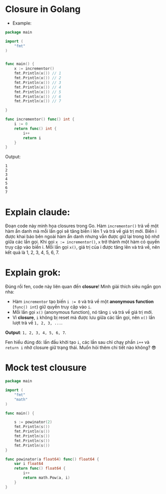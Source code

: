 # Closure in Golang
- Example:
```go
package main

import (
	"fmt"
)


func main() {
	x := incrementor()
	fmt.Println(x()) // 1
	fmt.Println(x()) // 2
	fmt.Println(x()) // 3
	fmt.Println(x()) // 4
	fmt.Println(x()) // 5
	fmt.Println(x()) // 6
	fmt.Println(x()) // 7

}

func incrementor() func() int {
	i := 0
	return func() int {
		i++
		return i
	}
}
```

Output:
```
1
2
3
4
5
6
7
```

# Explain claude:
Đoạn code này minh họa closures trong Go. Hàm `incrementor()` trả về một hàm ẩn danh mà mỗi lần gọi sẽ tăng biến i lên 1 và trả về giá trị mới. Biến i được khai báo bên ngoài hàm ẩn danh nhưng vẫn được giữ lại trong bộ nhớ giữa các lần gọi.
Khi gọi `x := incrementor()`, `x` trở thành một hàm có quyền truy cập vào biến i. Mỗi lần gọi `x()`, giá trị của i được tăng lên và trả về, nên kết quả là 1, 2, 3, 4, 5, 6, 7.

# Explain grok:
Đúng rồi fen, code này liên quan đến **closure**! Mình giải thích siêu ngắn gọn nha:

- Hàm `incrementor` tạo biến `i := 0` và trả về một **anonymous function** (`func() int`) giữ quyền truy cập vào `i`.
- Mỗi lần gọi `x()` (anonymous function), nó tăng `i` và trả về giá trị mới.
- Vì **closure**, `i` không bị reset mà được lưu giữa các lần gọi, nên `x()` lần lượt trả về `1, 2, 3, ...`.

**Output**: `1, 2, 3, 4, 5, 6, 7`.

Fen hiểu đúng đó: lần đầu khởi tạo `i`, các lần sau chỉ chạy phần `i++` và `return i` nhờ closure giữ trạng thái. Muốn hỏi thêm chi tiết nào không? 😎

# Mock test clousure
```go
package main

import (
	"fmt"
	"math"
)

func main() {

	s := powinator(2)
	fmt.Println(s())
	fmt.Println(s())
	fmt.Println(s())
	fmt.Println(s())
	fmt.Println(s())
}

func powinator(a float64) func() float64 {
	var i float64
	return func() float64 {
		i++
		return math.Pow(a, i)
	}
}
```